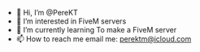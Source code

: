 - 👋 Hi, I’m @PereKT
- 👀 I’m interested in FiveM servers
- 🌱 I’m currently learning To make a FiveM server
- 📫 How to reach me email me: perektm@icloud.com

<!---
PereKT/PereKT is a ✨ special ✨ repository because its `README.md` (this file) appears on your GitHub profile.
You can click the Preview link to take a look at your changes.
--->
